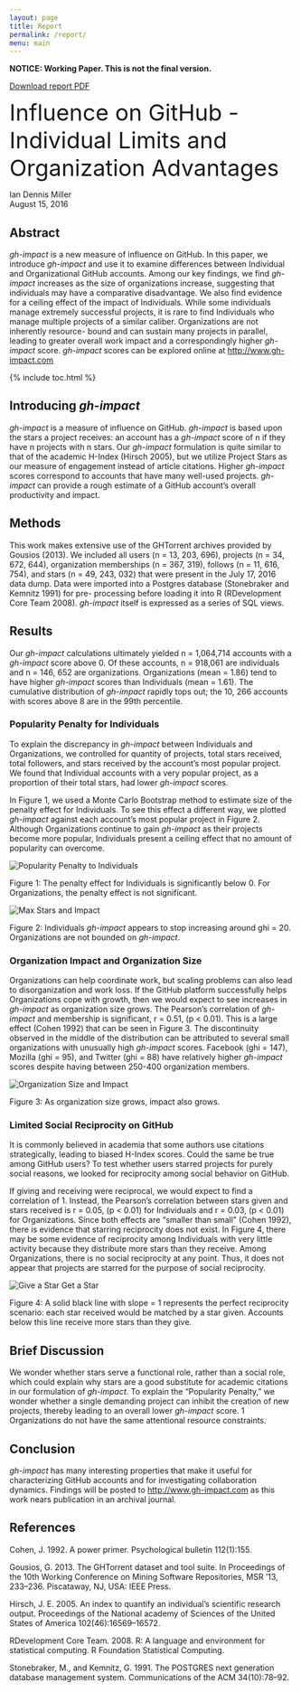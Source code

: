 ```yaml
---
layout: page
title: Report
permalink: /report/
menu: main
---
```


**NOTICE: Working Paper.  This is not the final version.**

<a class="outbound" href="/media/gh-impact-report-1.pdf">Download report PDF</a>

<span style="font-size: 30pt;">
    Influence on GitHub - Individual Limits and Organization Advantages
</span>

Ian Dennis Miller<br/>
August 15, 2016

## Abstract

*gh-impact* is a new measure of influence on GitHub. In this paper, we introduce *gh-impact* and use it to examine differences between Individual and Organizational GitHub accounts. Among our key findings, we find *gh-impact* increases as the size of organizations increase, suggesting that individuals may have a comparative disadvantage. We also find evidence for a ceiling effect of the impact of Individuals. While some individuals manage extremely successful projects, it is rare to find Individuals who manage multiple projects of a similar caliber. Organizations are not inherently resource- bound and can sustain many projects in parallel, leading to greater overall work impact and a correspondingly higher *gh-impact* score. *gh-impact* scores can be explored online at http://www.gh-impact.com

{% include toc.html %}

## Introducing *gh-impact*

*gh-impact* is a measure of influence on GitHub. *gh-impact* is based upon the stars a project receives: an account has a *gh-impact* score of n if they have n projects with n stars. Our *gh-impact* formulation is quite similar to that of the academic H-Index (Hirsch 2005), but we utilize Project Stars as our measure of engagement instead of article citations. Higher *gh-impact* scores correspond to accounts that have many well-used projects. *gh-impact* can provide a rough estimate of a GitHub account’s overall productivity and impact.

## Methods

This work makes extensive use of the GHTorrent archives provided by Gousios (2013). We included all users (n = 13, 203, 696), projects (n = 34, 672, 644), organization memberships (n = 367, 319), follows (n = 11, 616, 754), and stars (n = 49, 243, 032) that were present in the July 17, 2016 data dump. Data were imported into a Postgres database (Stonebraker and Kemnitz 1991) for pre- processing before loading it into R (RDevelopment Core Team 2008). *gh-impact* itself is expressed as a series of SQL views.

## Results

Our *gh-impact* calculations ultimately yielded n = 1,064,714 accounts with a *gh-impact* score above 0. Of
these accounts, n = 918,061 are individuals and n = 146, 652 are organizations. Organizations (mean = 1.86) tend to have higher *gh-impact* scores than Individuals (mean = 1.61). The cumulative distribution of *gh-impact* rapidly tops out; the 10, 266 accounts with scores above 8 are in the 99th percentile.

### Popularity Penalty for Individuals

To explain the discrepancy in *gh-impact* between Individuals and Organizations, we controlled for quantity of projects, total stars received, total followers, and stars received by the account’s most popular project. We found that Individual accounts with a very popular project, as a proportion of their total stars, had lower *gh-impact* scores.

In Figure 1, we used a Monte Carlo Bootstrap method to estimate size of the penalty effect for Individuals. To see this effect a different way, we plotted *gh-impact* against each account’s most popular project in Figure 2. Although Organizations continue to gain *gh-impact* as their projects become more popular, Individuals present a ceiling effect that no amount of popularity can overcome.

![Popularity Penalty to Individuals](/media/stars_penalty_plot-1.png)

Figure 1: The penalty effect for Individuals is significantly below 0. For Organizations, the penalty effect is not significant.

![Max Stars and Impact](/media/max_stars_impact-1.png)

Figure 2: Individuals *gh-impact* appears to stop increasing around ghi = 20. Organizations are not bounded on *gh-impact*.

### Organization Impact and Organization Size

Organizations can help coordinate work, but scaling problems can also lead to disorganization and work loss. If the GitHub platform successfully helps Organizations cope with growth, then we would expect to see increases in *gh-impact* as organization size grows. The Pearson’s correlation of *gh-impact* and membership is significant, r = 0.51, (p < 0.01). This is a large effect (Cohen 1992) that can be seen in Figure 3. The discontinuity observed in the middle of the distribution can be attributed to several small organizations with unusually high *gh-impact* scores. Facebook (ghi = 147), Mozilla (ghi = 95), and Twitter (ghi = 88) have relatively higher *gh-impact* scores despite having between 250-400 organization members.

![Organization Size and Impact](/media/org_impact-1.png)

Figure 3: As organization size grows, impact also grows.

### Limited Social Reciprocity on GitHub

It is commonly believed in academia that some authors use citations strategically, leading to biased H-Index scores. Could the same be true among GitHub users? To test whether users starred projects for purely social reasons, we looked for reciprocity among social behavior on GitHub.

If giving and receiving were reciprocal, we would expect to find a correlation of 1. Instead, the Pearson’s correlation between stars given and stars received is r = 0.05, (p < 0.01) for Individuals and r = 0.03, (p < 0.01) for Organizations. Since both effects are “smaller than small” (Cohen 1992), there is evidence that starring reciprocity does not exist. In Figure 4, there may be some evidence of reciprocity among Individuals with very little activity because they distribute more stars than they receive. Among Organizations, there is no social reciprocity at any point. Thus, it does not appear that projects are starred for the purpose of social reciprocity.

![Give a Star Get a Star](/media/give_star_get_star-1.png)

Figure 4: A solid black line with slope = 1 represents the perfect reciprocity scenario: each star received would be matched by a star given. Accounts below this line receive more stars than they give.

## Brief Discussion

We wonder whether stars serve a functional role, rather than a social role, which could explain why stars are a good substitute for academic citations in our formulation of *gh-impact*. To explain the “Popularity Penalty,” we wonder whether a single demanding project can inhibit the creation of new projects, thereby leading to an overall lower *gh-impact* score. 1 Organizations do not have the same attentional resource constraints.

## Conclusion

*gh-impact* has many interesting properties that make it useful for characterizing GitHub accounts and for investigating collaboration dynamics. Findings will be posted to http://www.gh-impact.com as this work nears publication in an archival journal.

## References

Cohen, J. 1992. A power primer. Psychological bulletin 112(1):155.

Gousios, G. 2013. The GHTorrent dataset and tool suite. In Proceedings of the 10th Working Conference on Mining Software Repositories, MSR ’13, 233–236. Piscataway, NJ, USA: IEEE Press.

Hirsch, J. E. 2005. An index to quantify an individual’s scientific research output. Proceedings of the National academy of Sciences of the United States of America 102(46):16569–16572.

RDevelopment Core Team. 2008. R: A language and environment for statistical computing. R Foundation Statistical Computing.

Stonebraker, M., and Kemnitz, G. 1991. The POSTGRES next generation database management system. Communications of the ACM 34(10):78–92.
